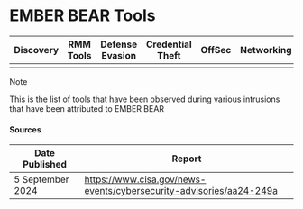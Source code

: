 # EMBER BEAR Tools

| Discovery | RMM Tools | Defense Evasion | Credential Theft | OffSec | Networking | LOLBAS | Exfiltration |
|---|---|---|---|---|---|---|---|
| | | | | | | | |

> [!NOTE]
> This is the list of tools that have been observed during various intrusions that have been attributed to EMBER BEAR

#### Sources
| Date Published | Report |
|---|---|
| 5 September 2024 | https://www.cisa.gov/news-events/cybersecurity-advisories/aa24-249a | 

